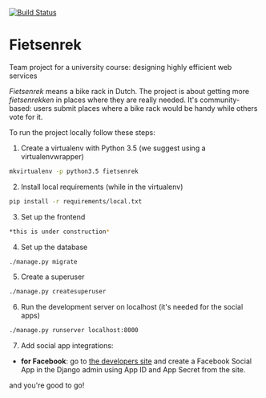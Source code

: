 [![Build Status](https://travis-ci.org/martarozek/jnp3.svg?branch=master)](https://travis-ci.org/martarozek/jnp3)

# Fietsenrek
Team project for a university course: designing highly efficient web services

_Fietsenrek_ means a bike rack in Dutch. The project is about getting
more _fietsenrekken_ in places where they are really needed. 
It's community-based: users submit places where a bike rack would be
handy while others vote for it.

To run the project locally follow these steps:

1. Create a virtualenv with Python 3.5 (we suggest using a virtualenvwrapper)
```bash
mkvirtualenv -p python3.5 fietsenrek
```
2. Install local requirements (while in the virtualenv)
```bash
pip install -r requirements/local.txt
```
3. Set up the frontend
```bash
*this is under construction*
```
4. Set up the database
```bash
./manage.py migrate
```
5. Create a superuser
```bash
./manage.py createsuperuser
```
6. Run the development server on localhost (it's needed for the social apps)
```bash
./manage.py runserver localhost:8000
```
7. Add social app integrations:
  * **for Facebook**: go to [the developers site](https://developers.facebook.com/apps/237608516653103/dashboard/)
    and create a Facebook Social App in the Django admin using App ID and 
    App Secret from the site.
 

and you're good to go!
